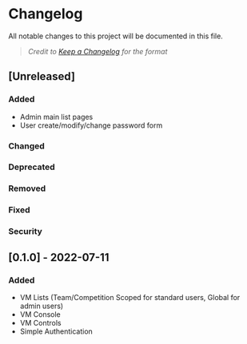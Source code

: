 # Changelog

All notable changes to this project will be documented in this file.

> _Credit to [Keep a Changelog](https://keepachangelog.com/en/1.0.0/) for the format_

## [Unreleased]

### Added

- Admin main list pages
- User create/modify/change password form

### Changed

### Deprecated

### Removed

### Fixed

### Security

## [0.1.0] - 2022-07-11

### Added

- VM Lists (Team/Competition Scoped for standard users, Global for admin users)
- VM Console
- VM Controls
- Simple Authentication
